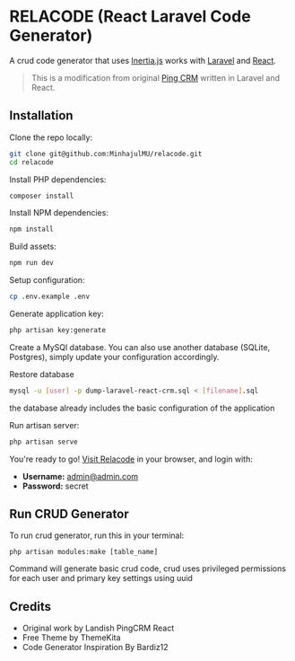 # RELACODE (React Laravel Code Generator)

A crud code generator that uses [Inertia.js](https://inertiajs.com/) works with [Laravel](https://laravel.com/) and [React](https://reactjs.org/).

> This is a modification from original [Ping CRM](https://github.com/Landish/pingcrm-react) written in Laravel and React.


## Installation

Clone the repo locally:

```sh
git clone git@github.com:MinhajulMU/relacode.git
cd relacode
```

Install PHP dependencies:

```sh
composer install
```

Install NPM dependencies:

```sh
npm install
```

Build assets:

```sh
npm run dev
```

Setup configuration:

```sh
cp .env.example .env
```

Generate application key:

```sh
php artisan key:generate
```

Create a MySQl database. You can also use another database (SQLite, Postgres), simply update your configuration accordingly.


Restore database

```sh
mysql -u [user] -p dump-laravel-react-crm.sql < [filename].sql
```
the database already includes the basic configuration of the application

Run artisan server:

```sh
php artisan serve
```

You're ready to go! [Visit Relacode](http://127.0.0.1:8000/) in your browser, and login with:

- **Username:** admin@admin.com
- **Password:** secret

## Run CRUD Generator

To run crud generator, run this in your terminal:

```
php artisan modules:make [table_name]
```

Command will generate basic crud code, crud uses privileged permissions for each user and primary key settings using uuid

## Credits

- Original work by Landish PingCRM React
- Free Theme by ThemeKita
- Code Generator Inspiration By Bardiz12
